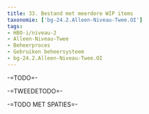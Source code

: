```yaml
---
title: 33. Bestand met meerdere WIP items
taxonomie: ['bg-24.2.Alleen-Niveau-Twee.OI']
tags:
- HBO-i/niveau-2
- Alleen-Niveau-Twee
- Beheerproces
- Gebruiken beheersysteem
- bg-24.2.Alleen-Niveau-Twee.OI
---
```


-=TODO=-

-=TWEEDETODO=-

-=TODO MET SPATIES=-
